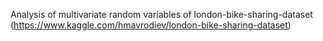 Analysis of multivariate random variables of london-bike-sharing-dataset (https://www.kaggle.com/hmavrodiev/london-bike-sharing-dataset)
